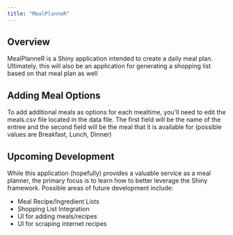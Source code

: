 ```yaml
---
title: "MealPlanneR"
---
```


## Overview
MealPlanneR is a Shiny application intended to create a daily meal plan. Ultimately, this will also be an application for generating a shopping list based on that meal plan as well

## Adding Meal Options
To add additional meals as options for each mealtime, you'll need to edit the meals.csv file located in the data file. The first field will be the name of the entree and the second field will be the meal that it is available for (possible values are Breakfast, Lunch, Dinner)

## Upcoming Development
While this application (hopefully) provides a valuable service as a meal planner, the primary focus is to learn how to better leverage the Shiny framework. Possible areas of future development include:

  * Meal Recipe/Ingredient Lists
  * Shopping List Integration
  * UI for adding meals/recipes
  * UI for scraping internet recipes
  